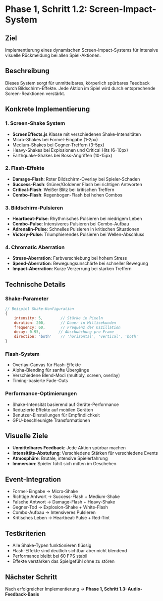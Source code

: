 # Phase 1, Schritt 1.2: Screen-Impact-System

## Ziel
Implementierung eines dynamischen Screen-Impact-Systems für intensive visuelle Rückmeldung bei allen Spiel-Aktionen.

## Beschreibung
Dieses System sorgt für unmittelbares, körperlich spürbares Feedback durch Bildschirm-Effekte. Jede Aktion im Spiel wird durch entsprechende Screen-Reaktionen verstärkt.

## Konkrete Implementierung

### 1. Screen-Shake System
- **ScreenEffects.js** Klasse mit verschiedenen Shake-Intensitäten
- Micro-Shakes bei Formel-Eingabe (1-2px)
- Medium-Shakes bei Gegner-Treffern (3-5px)
- Heavy-Shakes bei Explosionen und Critical Hits (6-10px)
- Earthquake-Shakes bei Boss-Angriffen (10-15px)

### 2. Flash-Effekte
- **Damage-Flash**: Roter Bildschirm-Overlay bei Spieler-Schaden
- **Success-Flash**: Grüner/Goldener Flash bei richtigen Antworten
- **Critical-Flash**: Weißer Blitz bei kritischen Treffern
- **Combo-Flash**: Regenbogen-Flash bei hohen Combos

### 3. Bildschirm-Pulsieren
- **Heartbeat-Pulse**: Rhythmisches Pulsieren bei niedrigem Leben
- **Combo-Pulse**: Intensiveres Pulsieren bei Combo-Aufbau
- **Adrenalin-Pulse**: Schnelles Pulsieren in kritischen Situationen
- **Victory-Pulse**: Triumphierendes Pulsieren bei Wellen-Abschluss

### 4. Chromatic Aberration
- **Stress-Aberration**: Farbverschiebung bei hohem Stress
- **Speed-Aberration**: Bewegungsunschärfe bei schneller Bewegung
- **Impact-Aberration**: Kurze Verzerrung bei starken Treffern

## Technische Details

### Shake-Parameter
```javascript
// Beispiel Shake-Konfiguration
{
    intensity: 5,        // Stärke in Pixeln
    duration: 200,       // Dauer in Millisekunden
    frequency: 60,       // Frequenz der Oszillation
    decay: 0.95,        // Abschwächung pro Frame
    direction: 'both'    // 'horizontal', 'vertical', 'both'
}
```

### Flash-System
- Overlay-Canvas für Flash-Effekte
- Alpha-Blending für sanfte Übergänge
- Verschiedene Blend-Modi (multiply, screen, overlay)
- Timing-basierte Fade-Outs

### Performance-Optimierungen
- Shake-Intensität basierend auf Geräte-Performance
- Reduzierte Effekte auf mobilen Geräten
- Benutzer-Einstellungen für Empfindlichkeit
- GPU-beschleunigte Transformationen

## Visuelle Ziele
- **Unmittelbares Feedback**: Jede Aktion spürbar machen
- **Intensitäts-Abstufung**: Verschiedene Stärken für verschiedene Events
- **Atmosphäre**: Brutale, intensive Spielerfahrung
- **Immersion**: Spieler fühlt sich mitten im Geschehen

## Event-Integration
- Formel-Eingabe → Micro-Shake
- Richtige Antwort → Success-Flash + Medium-Shake
- Falsche Antwort → Damage-Flash + Heavy-Shake
- Gegner-Tod → Explosion-Shake + White-Flash
- Combo-Aufbau → Intensiveres Pulsieren
- Kritisches Leben → Heartbeat-Pulse + Red-Tint

## Testkriterien
- Alle Shake-Typen funktionieren flüssig
- Flash-Effekte sind deutlich sichtbar aber nicht blendend
- Performance bleibt bei 60 FPS stabil
- Effekte verstärken das Spielgefühl ohne zu stören

## Nächster Schritt
Nach erfolgreicher Implementierung → **Phase 1, Schritt 1.3: Audio-Feedback-Basis**
